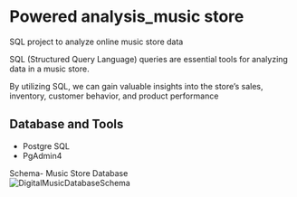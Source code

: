 # Powered analysis_music store
SQL project to analyze online music store data

SQL (Structured Query Language) queries are essential tools for analyzing data in a music store.

 By utilizing SQL, we can gain valuable insights into the store’s sales, inventory, customer behavior, and product performance


## Database and Tools
* Postgre SQL
* PgAdmin4

Schema- Music Store Database  
![DigitalMusicDatabaseSchema](https://user-images.githubusercontent.com/112153548/213707717-bfc9f479-52d9-407b-99e1-e94db7ae10a3.png)
